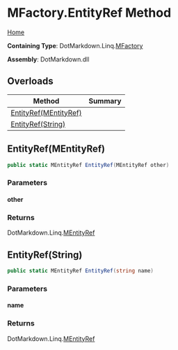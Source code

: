 <a name="_top"></a>

# MFactory\.EntityRef Method

[Home](../../../../README.md#_top)

**Containing Type**: DotMarkdown\.Linq\.[MFactory](../README.md#_top)

**Assembly**: DotMarkdown\.dll

## Overloads

| Method | Summary |
| ------ | ------- |
| [EntityRef(MEntityRef)](#DotMarkdown_Linq_MFactory_EntityRef_DotMarkdown_Linq_MEntityRef_) | |
| [EntityRef(String)](#DotMarkdown_Linq_MFactory_EntityRef_System_String_) | |

## EntityRef\(MEntityRef\) <a name="DotMarkdown_Linq_MFactory_EntityRef_DotMarkdown_Linq_MEntityRef_"></a>

```csharp
public static MEntityRef EntityRef(MEntityRef other)
```

### Parameters

#### other

### Returns

DotMarkdown\.Linq\.[MEntityRef](../../MEntityRef/README.md#_top)

## EntityRef\(String\) <a name="DotMarkdown_Linq_MFactory_EntityRef_System_String_"></a>

```csharp
public static MEntityRef EntityRef(string name)
```

### Parameters

#### name

### Returns

DotMarkdown\.Linq\.[MEntityRef](../../MEntityRef/README.md#_top)

